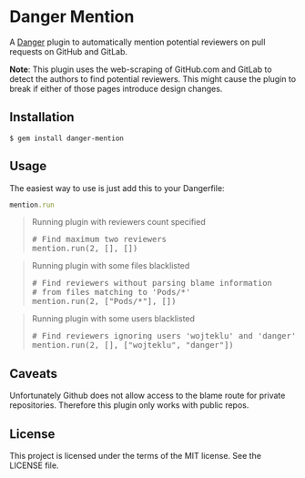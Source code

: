 # Danger Mention

A [Danger](https://github.com/danger/danger) plugin to automatically mention potential reviewers on pull requests on GitHub and GitLab.

**Note**: This plugin uses the web-scraping of GitHub.com and GitLab to detect the authors to find potential reviewers. This might cause the plugin to break if either of those pages introduce design changes.

## Installation

    $ gem install danger-mention

## Usage

The easiest way to use is just add this to your Dangerfile:

```rb
mention.run
```

<blockquote>Running plugin with reviewers count specified
  <pre>
# Find maximum two reviewers
mention.run(2, [], [])</pre>
</blockquote>

<blockquote>Running plugin with some files blacklisted
  <pre>
# Find reviewers without parsing blame information
# from files matching to 'Pods/*'
mention.run(2, ["Pods/*"], [])</pre>
</blockquote>

<blockquote>Running plugin with some users blacklisted
  <pre>
# Find reviewers ignoring users 'wojteklu' and 'danger'
mention.run(2, [], ["wojteklu", "danger"])</pre>
</blockquote>

## Caveats

Unfortunately Github does not allow access to the blame route for private repositories. Therefore this plugin only works with public repos.

## License

This project is licensed under the terms of the MIT license. See the LICENSE file.
